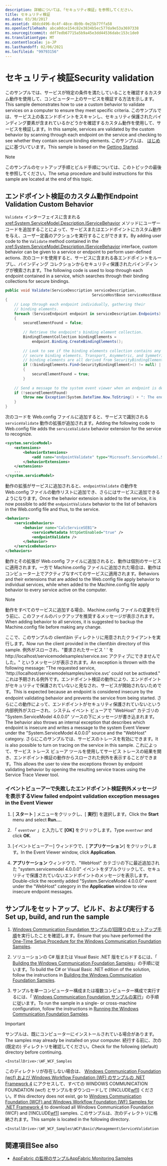 ```yaml
---
description: 詳細については、「セキュリティ検証」を参照してください。
title: セキュリティ検証
ms.date: 03/30/2017
ms.assetid: 48dcd496-0c4f-48ce-8b9b-0e25b77ffa58
ms.openlocfilehash: abca0dce154c82e3834b5ec577da9e53a3697338
ms.sourcegitcommit: ddf7edb67715a5b9a45e3dd44536dabc153c1de0
ms.translationtype: MT
ms.contentlocale: ja-JP
ms.lasthandoff: 02/06/2021
ms.locfileid: "99793156"
---
```

# <a name="security-validation"></a><span data-ttu-id="0b148-103">セキュリティ検証</span><span class="sxs-lookup"><span data-stu-id="0b148-103">Security validation</span></span>

<span data-ttu-id="0b148-104">このサンプルでは、サービスが特定の条件を満たしていることを確認するカスタム動作を使用して、コンピューター上のサービスを検証する方法を示します。</span><span class="sxs-lookup"><span data-stu-id="0b148-104">This sample demonstrates how to use a custom behavior to validate services on a computer to ensure they meet specific criteria.</span></span> <span data-ttu-id="0b148-105">このサンプルでは、サービス上の各エンドポイントをスキャンし、セキュリティ保護されたバインディング要素が含まれているかどうかを確認するカスタム動作を使用して、サービスを検証します。</span><span class="sxs-lookup"><span data-stu-id="0b148-105">In this sample, services are validated by the custom behavior by scanning through each endpoint on the service and checking to see whether they contain secure binding elements.</span></span> <span data-ttu-id="0b148-106">このサンプルは、 [はじめに](getting-started-sample.md)に基づいています。</span><span class="sxs-lookup"><span data-stu-id="0b148-106">This sample is based on the [Getting Started](getting-started-sample.md).</span></span>  
  
> [!NOTE]
> <span data-ttu-id="0b148-107">このサンプルのセットアップ手順とビルド手順については、このトピックの最後を参照してください。</span><span class="sxs-lookup"><span data-stu-id="0b148-107">The setup procedure and build instructions for this sample are located at the end of this topic.</span></span>  
  
## <a name="endpoint-validation-custom-behavior"></a><span data-ttu-id="0b148-108">エンドポイント検証のカスタム動作</span><span class="sxs-lookup"><span data-stu-id="0b148-108">Endpoint Validation Custom Behavior</span></span>  

 <span data-ttu-id="0b148-109">`Validate` インターフェイスに含まれる <xref:System.ServiceModel.Description.IServiceBehavior> メソッドにユーザー コードを追加することによって、サービスまたはエンドポイントにカスタム動作を与え、ユーザー定義のアクションを実行することができます。</span><span class="sxs-lookup"><span data-stu-id="0b148-109">By adding user code to the `Validate` method contained in the <xref:System.ServiceModel.Description.IServiceBehavior> interface, custom behavior can be given to a service or endpoint to perform user-defined actions.</span></span> <span data-ttu-id="0b148-110">次のコードを使用すると、サービスに含まれる各エンドポイントをループし、バインディング コレクションからセキュリティ保護されたバインディングが検索されます。</span><span class="sxs-lookup"><span data-stu-id="0b148-110">The following code is used to loop through each endpoint contained in a service, which searches through their binding collections for secure bindings.</span></span>  
  
```csharp
public void Validate(ServiceDescription serviceDescription,
                                       ServiceHostBase serviceHostBase)  
{  
    // Loop through each endpoint individually, gathering their
    // binding elements.  
    foreach (ServiceEndpoint endpoint in serviceDescription.Endpoints)  
    {  
        secureElementFound = false;  
  
        // Retrieve the endpoint's binding element collection.  
        BindingElementCollection bindingElements =
            endpoint.Binding.CreateBindingElements();  
  
        // Look to see if the binding elements collection contains any
        // secure binding elements. Transport, Asymmetric, and Symmetric
        // binding elements are all derived from SecurityBindingElement.  
        if ((bindingElements.Find<SecurityBindingElement>() != null) || (bindingElements.Find<HttpsTransportBindingElement>() != null) || (bindingElements.Find<WindowsStreamSecurityBindingElement>() != null) || (bindingElements.Find<SslStreamSecurityBindingElement>() != null))  
        {  
            secureElementFound = true;  
        }  
  
    // Send a message to the system event viewer when an endpoint is deemed insecure.  
    if (!secureElementFound)  
        throw new Exception(System.DateTime.Now.ToString() + ": The endpoint \"" + endpoint.Name + "\" has no secure bindings.");  
    }  
}  
```  
  
 <span data-ttu-id="0b148-111">次のコードを Web.config ファイルに追加すると、サービスで識別される `serviceValidate` 動作の拡張が追加されます。</span><span class="sxs-lookup"><span data-stu-id="0b148-111">Adding the following code to Web.config file adds the `serviceValidate` behavior extension for the service to recognize.</span></span>  
  
```xml  
<system.serviceModel>  
    <extensions>  
        <behaviorExtensions>  
            <add name="endpointValidate" type="Microsoft.ServiceModel.Samples.EndpointValidateElement, endpointValidate, Version=0.0.0.0, Culture=neutral, PublicKeyToken=null" />  
        </behaviorExtensions>  
    </extensions>
    ...
</system.serviceModel>
```  
  
 <span data-ttu-id="0b148-112">動作の拡張がサービスに追加されると、`endpointValidate` の動作を Web.config ファイルの動作リストに追加でき、さらにはサービスに追加できるようになります。</span><span class="sxs-lookup"><span data-stu-id="0b148-112">Once the behavior extension is added to the service, it is now possible to add the `endpointValidate` behavior to the list of behaviors in the Web.config file and thus, to the service.</span></span>  
  
```xml  
<behaviors>  
    <serviceBehaviors>  
        <behavior name="CalcServiceSEB1">  
            <serviceMetadata httpGetEnabled="true" />  
            <endpointValidate />  
        </behavior>  
    </serviceBehaviors>  
</behaviors>  
```  
  
 <span data-ttu-id="0b148-113">動作とその拡張が Web.config ファイルに追加されると、動作は個別のサービスに適用されます。一方で Machine.config ファイルに追加された場合は、動作はコンピューター上でアクティブなすべてのサービスに適用されます。</span><span class="sxs-lookup"><span data-stu-id="0b148-113">Behaviors and their extensions that are added to the Web.config file apply behavior to individual services, while when added to the Machine.config file apply behavior to every service active on the computer.</span></span>  
  
> [!NOTE]
> <span data-ttu-id="0b148-114">動作をすべてのサービスに追加する場合、Machine.config ファイルの変更を行う前に、このファイルのバックアップを推奨するメッセージが表示されます。</span><span class="sxs-lookup"><span data-stu-id="0b148-114">When adding behavior to all services, it is suggested to backup the Machine.config file before making any change.</span></span>  
  
 <span data-ttu-id="0b148-115">ここで、このサンプルの client\bin ディレクトリに用意されたクライアントを実行します。</span><span class="sxs-lookup"><span data-stu-id="0b148-115">Now run the client provided in the client\bin directory of this sample.</span></span> <span data-ttu-id="0b148-116">例外がスローされ、"要求されたサービス ' ' を http://localhost/servicemodelsamples/service.svc アクティブにできませんでした。" というメッセージが表示されます。</span><span class="sxs-lookup"><span data-stu-id="0b148-116">An exception is thrown with the following message: "The requested service, 'http://localhost/servicemodelsamples/service.svc' could not be activated."</span></span> <span data-ttu-id="0b148-117">これは予期される例外です。エンドポイント検証の動作により、エンドポイントがセキュリティで保護されていないと見なされ、サービスが開始されないためです。</span><span class="sxs-lookup"><span data-stu-id="0b148-117">This is expected because an endpoint is considered insecure by the endpoint validating behavior and prevents the service from being started.</span></span> <span data-ttu-id="0b148-118">さらにこの動作によって、エンドポイントがセキュリティ保護されていないという内部例外がスローされ、システム イベント ビューアで "WebHost" カテゴリの "System.ServiceModel 4.0.0.0" ソースの下にメッセージが書き込まれます。</span><span class="sxs-lookup"><span data-stu-id="0b148-118">The behavior also throws an internal exception that describes which endpoint is insecure and writes a message to the system Event Viewer under the "System.ServiceModel 4.0.0.0" source and the "WebHost" category.</span></span> <span data-ttu-id="0b148-119">さらにこのサンプルでは、サービスのトレースを有効にできます。</span><span class="sxs-lookup"><span data-stu-id="0b148-119">It is also possible to turn on tracing on the service in this sample.</span></span> <span data-ttu-id="0b148-120">これによって、サービス トレース ビューア ツールを使用してサービス トレースの結果を開き、エンドポイント検証の動作からスローされた例外を表示することができます。</span><span class="sxs-lookup"><span data-stu-id="0b148-120">This allows the user to view the exceptions thrown by endpoint validating behavior by opening the resulting service traces using the Service Trace Viewer tool.</span></span>  
  
### <a name="view-failed-endpoint-validation-exception-messages-in-the-event-viewer"></a><span data-ttu-id="0b148-121">イベントビューアーで失敗したエンドポイント検証例外メッセージを表示する</span><span class="sxs-lookup"><span data-stu-id="0b148-121">View failed endpoint validation exception messages in the Event Viewer</span></span>  
  
1. <span data-ttu-id="0b148-122">[ **スタート** ] メニューをクリックし、[ **実行**] を選択します。</span><span class="sxs-lookup"><span data-stu-id="0b148-122">Click the **Start** menu and select **Run…**.</span></span>  
  
2. <span data-ttu-id="0b148-123">「 `eventvwr` 」と入力して **[OK]** をクリックします。</span><span class="sxs-lookup"><span data-stu-id="0b148-123">Type `eventvwr` and click **OK**.</span></span>  
  
3. <span data-ttu-id="0b148-124">[イベントビューアー] ウィンドウで、[ **アプリケーション**] をクリックします。</span><span class="sxs-lookup"><span data-stu-id="0b148-124">In the Event Viewer window, click **Application**.</span></span>  
  
4. <span data-ttu-id="0b148-125">**アプリケーション** ウィンドウで、"WebHost" カテゴリの下に最近追加された "system.servicemodel 4.0.0.0" イベントをダブルクリックして、セキュリティで保護されていないエンドポイントのメッセージを表示します。</span><span class="sxs-lookup"><span data-stu-id="0b148-125">Double-click the recently added "System.ServiceModel 4.0.0.0" event under the "WebHost" category in the **Application** window to view insecure endpoint messages.</span></span>  
  
## <a name="set-up-build-and-run-the-sample"></a><span data-ttu-id="0b148-126">サンプルをセットアップ、ビルド、および実行する</span><span class="sxs-lookup"><span data-stu-id="0b148-126">Set up, build, and run the sample</span></span>  
  
1. <span data-ttu-id="0b148-127">[Windows Communication Foundation サンプルの1回限りのセットアップ手順](one-time-setup-procedure-for-the-wcf-samples.md)を実行したことを確認します。</span><span class="sxs-lookup"><span data-stu-id="0b148-127">Ensure that you have performed the [One-Time Setup Procedure for the Windows Communication Foundation Samples](one-time-setup-procedure-for-the-wcf-samples.md).</span></span>  
  
2. <span data-ttu-id="0b148-128">ソリューションの C# 版または Visual Basic .NET 版をビルドするには、「 [Building the Windows Communication Foundation Samples](building-the-samples.md)」の手順に従います。</span><span class="sxs-lookup"><span data-stu-id="0b148-128">To build the C# or Visual Basic .NET edition of the solution, follow the instructions in [Building the Windows Communication Foundation Samples](building-the-samples.md).</span></span>  
  
3. <span data-ttu-id="0b148-129">サンプルを単一コンピューター構成または複数コンピューター構成で実行するには、「 [Windows Communication Foundation サンプルの実行](running-the-samples.md)」の手順に従います。</span><span class="sxs-lookup"><span data-stu-id="0b148-129">To run the sample in a single- or cross-machine configuration, follow the instructions in [Running the Windows Communication Foundation Samples](running-the-samples.md).</span></span>  
  
> [!IMPORTANT]
> <span data-ttu-id="0b148-130">サンプルは、既にコンピューターにインストールされている場合があります。</span><span class="sxs-lookup"><span data-stu-id="0b148-130">The samples may already be installed on your computer.</span></span> <span data-ttu-id="0b148-131">続行する前に、次の (既定の) ディレクトリを確認してください。</span><span class="sxs-lookup"><span data-stu-id="0b148-131">Check for the following (default) directory before continuing.</span></span>  
>
> `<InstallDrive>:\WF_WCF_Samples`  
>
> <span data-ttu-id="0b148-132">このディレクトリが存在しない場合は、 [Windows Communication Foundation (wcf) および Windows Workflow Foundation (WF) のサンプルの .NET Framework 4](https://www.microsoft.com/download/details.aspx?id=21459) にアクセスして、すべての WINDOWS COMMUNICATION FOUNDATION (wcf) とサンプルをダウンロードして [!INCLUDE[wf1](../../../../includes/wf1-md.md)] ください。</span><span class="sxs-lookup"><span data-stu-id="0b148-132">If this directory does not exist, go to [Windows Communication Foundation (WCF) and Windows Workflow Foundation (WF) Samples for .NET Framework 4](https://www.microsoft.com/download/details.aspx?id=21459) to download all Windows Communication Foundation (WCF) and [!INCLUDE[wf1](../../../../includes/wf1-md.md)] samples.</span></span> <span data-ttu-id="0b148-133">このサンプルは、次のディレクトリに格納されます。</span><span class="sxs-lookup"><span data-stu-id="0b148-133">This sample is located in the following directory.</span></span>  
>
> `<InstallDrive>:\WF_WCF_Samples\WCF\Basic\Management\ServiceValidation`  
  
## <a name="see-also"></a><span data-ttu-id="0b148-134">関連項目</span><span class="sxs-lookup"><span data-stu-id="0b148-134">See also</span></span>

- <span data-ttu-id="0b148-135">[AppFabric の監視のサンプル](/previous-versions/appfabric/ff383407(v=azure.10))</span><span class="sxs-lookup"><span data-stu-id="0b148-135">[AppFabric Monitoring Samples](/previous-versions/appfabric/ff383407(v=azure.10))</span></span>

